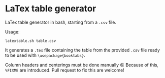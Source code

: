 # LaTex table generator
LaTex table generator in bash, starting from a `.csv` file.

Usage:

```
latextable.sh table.csv
```

It generates a `.tex` file containing the table from the provided `.csv` file ready to be used with `\usepackage{booktabs}`.

Column headers and centerings must be done manually ☹️ 
Because of this, `%FIXME` are introduced. Pull request to fix this are welcome!
